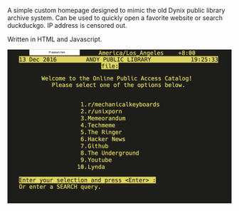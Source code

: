 A simple custom homepage designed to mimic the old Dynix public library archive system. Can be used to quickly open a favorite website or search duckduckgo. IP address is censored out.

Written in HTML and Javascript.

![Screenshot](https://raw.githubusercontent.com/apierz/homepage/master/screenshot1.png)

